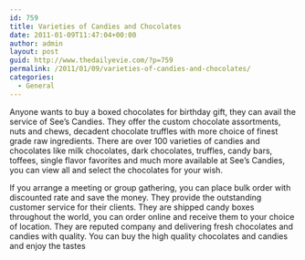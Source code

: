 ```yaml
---
id: 759
title: Varieties of Candies and Chocolates
date: 2011-01-09T11:47:04+00:00
author: admin
layout: post
guid: http://www.thedailyevie.com/?p=759
permalink: /2011/01/09/varieties-of-candies-and-chocolates/
categories:
  - General
---
```

Anyone wants to buy a boxed chocolates for birthday gift, they can avail the service of See&#8217;s Candies. They offer the custom chocolate assortments, nuts and chews, decadent chocolate truffles with more choice of finest grade raw ingredients. There are over 100 varieties of candies and chocolates like milk chocolates, dark chocolates, truffles, candy bars, toffees, single flavor favorites and much more available at See&#8217;s Candies, you can view all and select the chocolates for your wish.

If you arrange a meeting or group gathering, you can place bulk order with discounted rate and save the money. They provide the outstanding customer service for their clients. They are shipped candy boxes throughout the world, you can order online and receive them to your choice of location. They are reputed company and delivering fresh chocolates and candies with quality. You can buy the high quality chocolates and candies and enjoy the tastes